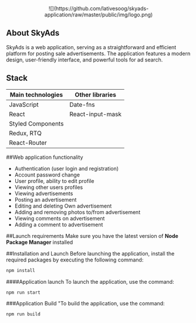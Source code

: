 <p align='center'>![](https://github.com/lativesoog/skyads-application/raw/master/public/img/logo.png)</p>

## About SkyAds

SkyAds is a web application, serving as a straightforward and efficient platform for posting sale advertisements. The application features a modern design, user-friendly interface, and powerful tools for ad search.

## Stack

| Main technologies | Other libraries  |
| ----------------- | ---------------- |
| JavaScript        | Date-fns         |
| React             | React-input-mask |
| Styled Components |  |
| Redux, RTQ        |  |
| React-Router      |  |

##Web application functionality

- Authentication (user login and registration)
- Account password change
- User profile, ability to edit profile
- Viewing other users profiles
- Viewing advertisements
- Posting an advertisement
- Editing and deleting Own advertisement
- Adding and removing photos to/from advertisement
- Viewing comments on advertisement
- Adding a comment to advertisement

##Launch requirements
Make sure you have the latest version of **Node Package Manager** installed

##Installation and Launch
Before launching the application, install the required packages by executing the following command:
```bash
npm install
```

####Application launch
To launch the application, use the command:
```bash
npm run start
```
###Application Build
"To build the application, use the command:
```bash
npm run build
```